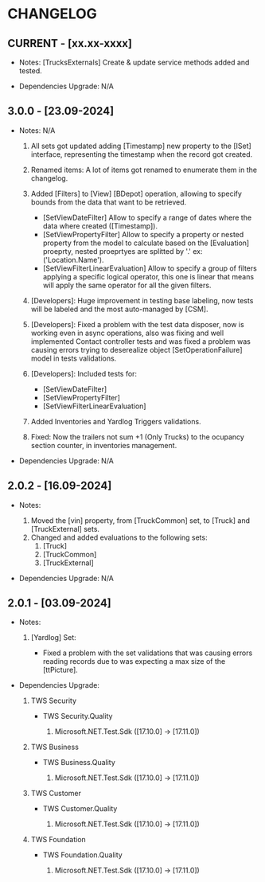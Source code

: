 # CHANGELOG

## CURRENT - [xx.xx-xxxx]

- Notes: [TrucksExternals] Create & update service methods added and tested.

- Dependencies Upgrade: N/A

## 3.0.0 - [23.09-2024]

- Notes: N/A

    1. All sets got updated adding [Timestamp] new property to the [ISet] interface, representing the timestamp when the record got created.

    2. Renamed items: A lot of items got renamed to enumerate them in the changelog.

    3. Added [Filters] to [View] [BDepot] operation, allowing to specify bounds from the data that want to be retrieved.

        - [SetViewDateFilter] Allow to specify a range of dates where the data where created ([Timestamp]).
        - [SetViewPropertyFilter] Allow to specify a property or nested property from the model to calculate based on the [Evaluation] proeprty, nested proeprtyes are splitted by '.' ex: ('Location.Name').
        - [SetViewFilterLinearEvaluation] Allow to specify a group of filters applying a specific logical operator, this one is linear that means will apply the same operator for all the given filters.

    4. [Developers]: Huge improvement in testing base labeling, now tests will be labeled and the most auto-managed by [CSM].

    5. [Developers]: Fixed a problem with the test data disposer, now is working even in async operations, also was fixing and well implemented Contact controller tests and was fixed a problem was causing errors trying to deserealize object [SetOperationFailure] model in tests validations.

    6. [Developers]: Included tests for:

        - [SetViewDateFilter]
        - [SetViewPropertyFilter]
        - [SetViewFilterLinearEvaluation]

    7. Added Inventories and Yardlog Triggers validations.
    8. Fixed: Now the trailers not sum +1 (Only Trucks) to the ocupancy section counter, in inventories management.

- Dependencies Upgrade: N/A

## 2.0.2 - [16.09-2024]

- Notes:

    1. Moved the [vin] property, from [TruckCommon] set, to [Truck] and [TruckExternal] sets.
    2. Changed and added evaluations to the following sets:
        1. [Truck]
        2. [TruckCommon]
        3. [TruckExternal]  

- Dependencies Upgrade: N/A

## 2.0.1 - [03.09-2024]

- Notes:

    1. [Yardlog] Set:

        - Fixed a problem with the set validations that was causing errors reading records due to was expecting a max size of the [ttPicture].  

- Dependencies Upgrade:

    1. TWS Security

        - TWS Security.Quality

            1. Microsoft.NET.Test.Sdk ([17.10.0] -> [17.11.0])

    2. TWS Business

        - TWS Business.Quality

            1. Microsoft.NET.Test.Sdk ([17.10.0] -> [17.11.0])

    3. TWS Customer

        - TWS Customer.Quality

            1. Microsoft.NET.Test.Sdk ([17.10.0] -> [17.11.0])

    4. TWS Foundation

        - TWS Foundation.Quality

            1. Microsoft.NET.Test.Sdk ([17.10.0] -> [17.11.0])
